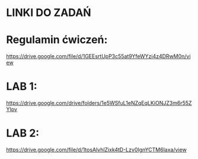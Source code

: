 LINKI DO ZADAŃ
==========================

Regulamin ćwiczeń:
==========================

https://drive.google.com/file/d/1GEEsrtUpP3c55at9YfeWYzi4z4DRwM0n/view

LAB 1:
==========================

https://drive.google.com/drive/folders/1e5WSfuL1eNZqEqLKiONJZ3m6r55ZYIpv

LAB 2:
==========================

https://drive.google.com/file/d/1tosAlvhlZixk4tD-Lzv0IgnYCTM6laxa/view

